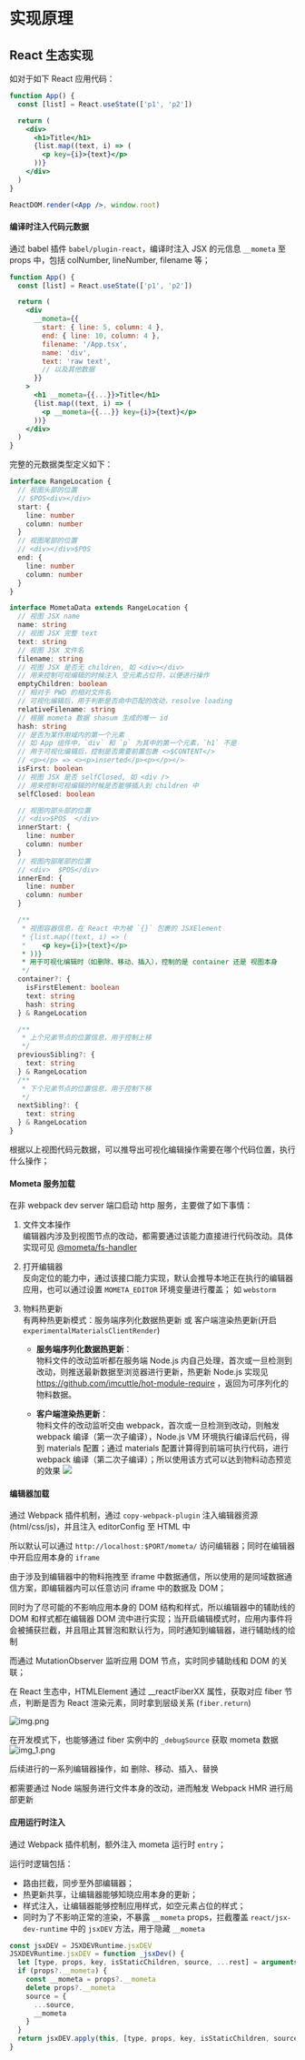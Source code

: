 # 实现原理

## React 生态实现

如对于如下 React 应用代码：

```jsx
function App() {
  const [list] = React.useState(['p1', 'p2'])

  return (
    <div>
      <h1>Title</h1>
      {list.map((text, i) => (
        <p key={i}>{text}</p>
      ))}
    </div>
  )
}

ReactDOM.render(<App />, window.root)
```

#### 编译时注入代码元数据

通过 babel 插件 `babel/plugin-react`，编译时注入 JSX 的元信息 `__mometa` 至 props 中，包括 colNumber, lineNumber, filename 等；

```jsx
function App() {
  const [list] = React.useState(['p1', 'p2'])

  return (
    <div
      __mometa={{
        start: { line: 5, column: 4 },
        end: { line: 10, column: 4 },
        filename: '/App.tsx',
        name: 'div',
        text: 'raw text',
        // 以及其他数据
      }}
    >
      <h1 __mometa={{...}}>Title</h1>
      {list.map((text, i) => (
        <p __mometa={{...}} key={i}>{text}</p>
      ))}
    </div>
  )
}
```

完整的元数据类型定义如下：

```typescript
interface RangeLocation {
  // 视图头部的位置
  // $POS<div></div>
  start: {
    line: number
    column: number
  }
  // 视图尾部的位置
  // <div></div>$POS
  end: {
    line: number
    column: number
  }
}

interface MometaData extends RangeLocation {
  // 视图 JSX name
  name: string
  // 视图 JSX 完整 text
  text: string
  // 视图 JSX 文件名
  filename: string
  // 视图 JSX 是否无 children, 如 <div></div>
  // 用来控制可视编辑的时候注入 空元素占位符，以便进行操作
  emptyChildren: boolean
  // 相对于 PWD 的相对文件名
  // 可视化编辑后，用于判断是否命中匹配的改动，resolve loading
  relativeFilename: string
  // 根据 mometa 数据 shasum 生成的唯一 id
  hash: string
  // 是否为某作用域内的第一个元素
  // 如 App 组件中，`div` 和 `p` 为其中的第一个元素，`h1` 不是
  // 用于可视化编辑后，控制是否需要前置包裹 <>$CONTENT</>
  // <p></p> => <><p>inserted</p><p></p></>
  isFirst: boolean
  // 视图 JSX 是否 selfClosed, 如 <div />
  // 用来控制可视编辑的时候是否能够插入到 children 中
  selfClosed: boolean

  // 视图内部头部的位置
  // <div>$POS  </div>
  innerStart: {
    line: number
    column: number
  }
  // 视图内部尾部的位置
  // <div>  $POS</div>
  innerEnd: {
    line: number
    column: number
  }

  /**
   * 视图容器信息，在 React 中为被 `{}` 包裹的 JSXElement
   * {list.map((text, i) => (
   *    <p key={i}>{text}</p>
   * ))}
   * 用于可视化编辑时（如删除、移动、插入），控制的是 container 还是 视图本身
   */
  container?: {
    isFirstElement: boolean
    text: string
    hash: string
  } & RangeLocation

  /**
   * 上个兄弟节点的位置信息，用于控制上移
   */
  previousSibling?: {
    text: string
  } & RangeLocation
  /**
   * 下个兄弟节点的位置信息，用于控制下移
   */
  nextSibling?: {
    text: string
  } & RangeLocation
}
```

根据以上视图代码元数据，可以推导出可视化编辑操作需要在哪个代码位置，执行什么操作；

#### Mometa 服务加载

在非 webpack dev server 端口启动 http 服务，主要做了如下事情：

1. 文件文本操作  
   编辑器内涉及到视图节点的改动，都需要通过该能力直接进行代码改动。具体实现可见 [@mometa/fs-handler](../packages/fs-handler)
2. 打开编辑器  
   反向定位的能力中，通过该接口能力实现，默认会推导本地正在执行的编辑器应用，也可以通过设置 `MOMETA_EDITOR` 环境变量进行覆盖；
   如 `webstorm`
3. 物料热更新  
   有两种热更新模式：服务端序列化数据热更新 或 客户端渲染热更新(开启 `experimentalMaterialsClientRender`)

   - **服务端序列化数据热更新**：  
     物料文件的改动监听都在服务端 Node.js 内自己处理，首次或一旦检测到改动，则推送最新数据至浏览器进行更新，热更新 Node.js 实现见 https://github.com/imcuttle/hot-module-require ，返回为可序列化的物料数据。

   - **客户端渲染热更新**：  
     物料文件的改动监听交由 webpack，首次或一旦检测到改动，则触发 webpack 编译（第一次子编译），Node.js VM 环境执行编译后代码，得到 materials 配置；通过 materials 配置计算得到前端可执行代码，进行 webpack 编译（第二次子编译）；所以使用该方式可以达到物料动态预览的效果
     ![](client-render.svg)

#### 编辑器加载

通过 Webpack 插件机制，通过 `copy-webpack-plugin` 注入编辑器资源 (html/css/js)，并且注入 editorConfig 至 HTML 中

所以默认可以通过 `http://localhost:$PORT/mometa/` 访问编辑器；同时在编辑器中开启应用本身的 `iframe`

由于涉及到编辑器中的物料拖拽至 iframe 中数据通信，所以使用的是同域数据通信方案，即编辑器内可以任意访问 iframe 中的数据及 DOM；

同时为了尽可能的不影响应用本身的 DOM 结构和样式，所以编辑器中的辅助线的 DOM 和样式都在编辑器 DOM 流中进行实现；当开启编辑模式时，应用内事件将会被捕获拦截，并且阻止其冒泡和默认行为，同时通知到编辑器，进行辅助线的绘制

而通过 MutationObserver 监听应用 DOM 节点，实时同步辅助线和 DOM 的关联；

在 React 生态中，HTMLElement 通过 \_\_reactFiberXX 属性，获取对应 fiber 节点，判断是否为 React 渲染元素，同时拿到层级关系 (`fiber.return`)

![img.png](img.png)

在开发模式下，也能够通过 fiber 实例中的 `_debugSource` 获取 mometa 数据  
![img_1.png](img_1.png)

后续进行的一系列编辑器操作，如 删除、移动、插入、替换

都需要通过 Node 端服务进行文件本身的改动，进而触发 Webpack HMR 进行局部更新

#### 应用运行时注入

通过 Webpack 插件机制，额外注入 mometa 运行时 `entry`；

运行时逻辑包括：

- 路由拦截，同步至外部编辑器；
- 热更新共享，让编辑器能够知晓应用本身的更新；
- 样式注入，让编辑器能够控制应用样式，如空元素占位的样式；
- 同时为了不影响正常的渲染，不暴露 `__mometa` props，拦截覆盖 `react/jsx-dev-runtime` 中的 `jsxDEV` 方法，用于隐藏 `__mometa`

```jsx
const jsxDEV = JSXDEVRuntime.jsxDEV
JSXDEVRuntime.jsxDEV = function _jsxDev() {
  let [type, props, key, isStaticChildren, source, ...rest] = arguments
  if (props?.__mometa) {
    const __mometa = props?.__mometa
    delete props?.__mometa
    source = {
      ...source,
      __mometa
    }
  }
  return jsxDEV.apply(this, [type, props, key, isStaticChildren, source, ...rest])
}
```
